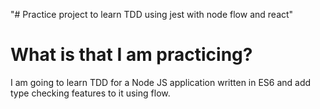 "# Practice project to learn TDD using jest with node flow and react"

# What is that I am practicing?

I am going to learn TDD for a Node JS application written in ES6 and add type checking features to it using flow.
